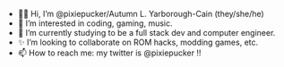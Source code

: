 - 🖖🏼 Hi, I’m @pixiepucker/Autumn L. Yarborough-Cain (they/she/he)
- 👀 I’m interested in coding, gaming, music.
- 🌱 I’m currently studying to be a full stack dev and computer engineer.
- ✨ I’m looking to collaborate on ROM hacks, modding games, etc.
- 📫 How to reach me: my twitter is @pixiepucker !!

<!---
pixiepucker/pixiepucker is a ✨ special ✨ repository because its `README.md` (this file) appears on your GitHub profile.
You can click the Preview link to take a look at your changes.
--->
